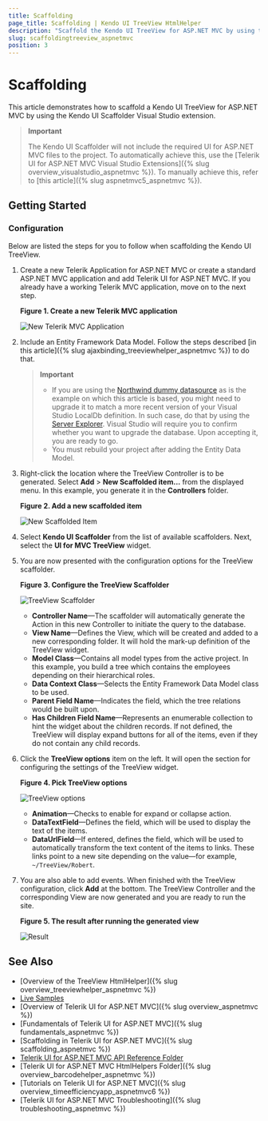 ```yaml
---
title: Scaffolding
page_title: Scaffolding | Kendo UI TreeView HtmlHelper
description: "Scaffold the Kendo UI TreeView for ASP.NET MVC by using the Kendo UI Scaffolder extension for Visual Studio."
slug: scaffoldingtreeview_aspnetmvc
position: 3
---
```


# Scaffolding

This article demonstrates how to scaffold a Kendo UI TreeView for ASP.NET MVC by using the Kendo UI Scaffolder Visual Studio extension.

> **Important**  
>
> The Kendo UI Scaffolder will not include the required UI for ASP.NET MVC files to the project. To automatically achieve this, use the [Telerik UI for ASP.NET MVC Visual Studio Extensions]({% slug overview_visualstudio_aspnetmvc %}). To manually achieve this, refer to [this article]({% slug aspnetmvc5_aspnetmvc %}).

## Getting Started

### Configuration

Below are listed the steps for you to follow when scaffolding the Kendo UI TreeView.

1. Create a new Telerik Application for ASP.NET MVC or create a standard ASP.NET MVC application and add Telerik UI for ASP.NET MVC. If you already have a working Telerik MVC application, move on to the next step.

    **Figure 1. Create a new Telerik MVC application**

    ![New Telerik MVC Application](/helpers/treeview/images/treeview-scaffolding1.png)

1. Include an Entity Framework Data Model. Follow the steps described [in this article]({% slug ajaxbinding_treeviewhelper_aspnetmvc %}) to do that.

    > **Important**
    > * If you are using the [Northwind dummy datasource](http://northwinddatabase.codeplex.com/) as is the example on which this article is based, you might need to upgrade it to match a more recent version of your Visual Studio LocalDb definition. In such case, do that  by using the [Server Explorer](https://msdn.microsoft.com/en-us/library/hh873188.aspx). Visual Studio will require you to confirm whether you want to upgrade the database. Upon accepting it, you are ready to go.
    > * You must rebuild your project after adding the Entity Data Model.

1. Right-click the location where the TreeView Controller is to be generated. Select **Add** > **New Scaffolded item...** from the displayed menu. In this example, you generate it in the **Controllers** folder.

    **Figure 2. Add a new scaffolded item**

    ![New Scaffolded Item](/helpers/treeview/images/treeview-scaffolding2.png)

1. Select **Kendo UI Scaffolder** from the list of available scaffolders. Next, select the **UI for MVC TreeView** widget.

1. You are now presented with the configuration options for the TreeView scaffolder.

    **Figure 3. Configure the TreeView Scaffolder**

    ![TreeView Scaffolder](/helpers/treeview/images/treeview-scaffolding3.png)

    * **Controller Name**&mdash;The scaffolder will automatically generate the Action in this new Controller to initiate the query to the database.
    * **View Name**&mdash;Defines the View, which will be created and added to a new corresponding folder. It will hold the mark-up definition of the TreeView widget.
    * **Model Class**&mdash;Contains all model types from the active project. In this example, you build a tree which contains the employees depending on their hierarchical roles.
    * **Data Context Class**&mdash;Selects the Entity Framework Data Model class to be used.
    * **Parent Field Name**&mdash;Indicates the field, which the tree relations would be built upon.
    * **Has Children Field Name**&mdash;Represents an enumerable collection to hint the widget about the children records. If not defined, the TreeView will display expand buttons for all of the items, even if they do not contain any child records.

1. Click the **TreeView options** item on the left. It will open the section for configuring the settings of the TreeView widget.

    **Figure 4. Pick TreeView options**

    ![TreeView options](/helpers/treeview/images/treeview-scaffolding4.png)  

    * **Animation**&mdash;Checks to enable for expand or collapse action.
    * **DataTextField**&mdash;Defines the field, which will be used to display the text of the items.
    * **DataUrlField**&mdash;If entered, defines the field, which will be used to automatically transform the text content of the items to links. These links point to a new site depending on the value&mdash;for example, `~/TreeView/Robert`.

1. You are also able to add events. When finished with the TreeView configuration, click **Add** at the bottom. The TreeView Controller and the corresponding View are now generated and you are ready to run the site.

    **Figure 5. The result after running the generated view**

    ![Result](/helpers/treeview/images/treeview-scaffolding5.png)

## See Also

* [Overview of the TreeView HtmlHelper]({% slug overview_treeviewhelper_aspnetmvc %})
* [Live Samples](http://demos.telerik.com/aspnet-mvc/treeview/index)
* [Overview of Telerik UI for ASP.NET MVC]({% slug overview_aspnetmvc %})
* [Fundamentals of Telerik UI for ASP.NET MVC]({% slug fundamentals_aspnetmvc %})
* [Scaffolding in Telerik UI for ASP.NET MVC]({% slug scaffolding_aspnetmvc %})
* [Telerik UI for ASP.NET MVC API Reference Folder](../../../kendo-ui/api/Kendo.Mvc/AggregateFunction)
* [Telerik UI for ASP.NET MVC HtmlHelpers Folder]({% slug overview_barcodehelper_aspnetmvc %})
* [Tutorials on Telerik UI for ASP.NET MVC]({% slug overview_timeefficiencyapp_aspnetmvc6 %})
* [Telerik UI for ASP.NET MVC Troubleshooting]({% slug troubleshooting_aspnetmvc %})
